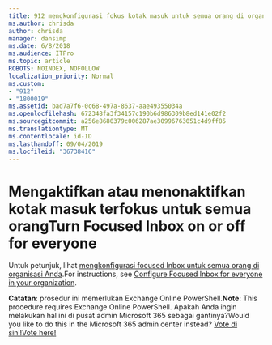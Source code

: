 ```yaml
---
title: 912 mengkonfigurasi fokus kotak masuk untuk semua orang di organisasi Anda
ms.author: chrisda
author: chrisda
manager: dansimp
ms.date: 6/8/2018
ms.audience: ITPro
ms.topic: article
ROBOTS: NOINDEX, NOFOLLOW
localization_priority: Normal
ms.custom:
- "912"
- "1800019"
ms.assetid: bad7a7f6-0c68-497a-8637-aae49355034a
ms.openlocfilehash: 672348fa3f34157c190b6d986309b8ed141e02f2
ms.sourcegitcommit: a256e8680379c006287ae30996763051c4d9ff85
ms.translationtype: MT
ms.contentlocale: id-ID
ms.lasthandoff: 09/04/2019
ms.locfileid: "36738416"
---
```

# <a name="turn-focused-inbox-on-or-off-for-everyone"></a><span data-ttu-id="2dc29-102">Mengaktifkan atau menonaktifkan kotak masuk terfokus untuk semua orang</span><span class="sxs-lookup"><span data-stu-id="2dc29-102">Turn Focused Inbox on or off for everyone</span></span>

<span data-ttu-id="2dc29-103">Untuk petunjuk, lihat [mengkonfigurasi focused Inbox untuk semua orang di organisasi Anda](https://docs.microsoft.com/office365/admin/setup/configure-focused-inbox).</span><span class="sxs-lookup"><span data-stu-id="2dc29-103">For instructions, see [Configure Focused Inbox for everyone in your organization](https://docs.microsoft.com/office365/admin/setup/configure-focused-inbox).</span></span>

<span data-ttu-id="2dc29-104">**Catatan**: prosedur ini memerlukan Exchange Online PowerShell.</span><span class="sxs-lookup"><span data-stu-id="2dc29-104">**Note**: This procedure requires Exchange Online PowerShell.</span></span> <span data-ttu-id="2dc29-105">Apakah Anda ingin melakukan hal ini di pusat admin Microsoft 365 sebagai gantinya?</span><span class="sxs-lookup"><span data-stu-id="2dc29-105">Would you like to do this in the Microsoft 365 admin center instead?</span></span> [<span data-ttu-id="2dc29-106">Vote di sini!</span><span class="sxs-lookup"><span data-stu-id="2dc29-106">Vote here!</span></span>](https://go.microsoft.com/fwlink/p/?linkid=862489)

